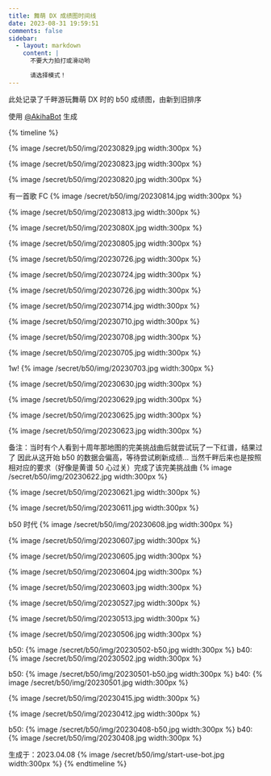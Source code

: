 ```yaml
---
title: 舞萌 DX 成绩图时间线
date: 2023-08-31 19:59:51
comments: false
sidebar:
  - layout: markdown
    content: |
      不要大力拍打或滑动哟

      请选择模式！
---
```

此处记录了千畔游玩舞萌 DX 时的 b50 成绩图，由新到旧排序

使用 [@AkihaBot](https://t.me/AkihaBot) 生成

{% timeline %}
<!-- node 2023.08.29 -->
{% image /secret/b50/img/20230829.jpg width:300px %}
<!-- node 2023.08.23 -->
{% image /secret/b50/img/20230823.jpg width:300px %}
<!-- node 2023.08.20 -->
{% image /secret/b50/img/20230820.jpg width:300px %}
<!-- node 2023.08.14 -->
有一首歌 FC
{% image /secret/b50/img/20230814.jpg width:300px %}
<!-- node 2023.08.13 -->
{% image /secret/b50/img/20230813.jpg width:300px %}
<!-- node 2023.08.?? -->
{% image /secret/b50/img/2023080X.jpg width:300px %}
<!-- node 2023.08.05 -->
{% image /secret/b50/img/20230805.jpg width:300px %}
<!-- node 2023.07.26 -->
{% image /secret/b50/img/20230726.jpg width:300px %}
<!-- node 2023.07.24 -->
{% image /secret/b50/img/20230724.jpg width:300px %}
<!-- node 2023.07.17 -->
{% image /secret/b50/img/20230726.jpg width:300px %}
<!-- node 2023.07.14 -->
{% image /secret/b50/img/20230714.jpg width:300px %}
<!-- node 2023.07.10 -->
{% image /secret/b50/img/20230710.jpg width:300px %}
<!-- node 2023.07.08 -->
{% image /secret/b50/img/20230708.jpg width:300px %}
<!-- node 2023.07.05 -->
{% image /secret/b50/img/20230705.jpg width:300px %}
<!-- node 2023.07.03 -->
1w!
{% image /secret/b50/img/20230703.jpg width:300px %}
<!-- node 2023.06.30 -->
{% image /secret/b50/img/20230630.jpg width:300px %}
<!-- node 2023.06.29 -->
{% image /secret/b50/img/20230629.jpg width:300px %}
<!-- node 2023.06.25 -->
{% image /secret/b50/img/20230625.jpg width:300px %}
<!-- node 2023.06.23 -->
{% image /secret/b50/img/20230623.jpg width:300px %}
<!-- node 2023.06.22 -->
备注：当时有个人看到十周年那地图的完美挑战曲后就尝试玩了一下红谱，结果过了
因此从这开始 b50 的数据会偏高，等待尝试刷新成绩...
当然千畔后来也是按照相对应的要求（好像是黄谱 50 心过关）完成了该完美挑战曲
{% image /secret/b50/img/20230622.jpg width:300px %}
<!-- node 2023.06.21 -->
{% image /secret/b50/img/20230621.jpg width:300px %}
<!-- node 2023.06.10 -->
{% image /secret/b50/img/20230611.jpg width:300px %}
<!-- node 2023.06.08 -->
b50 时代
{% image /secret/b50/img/20230608.jpg width:300px %}
<!-- node 2023.06.07 -->
{% image /secret/b50/img/20230607.jpg width:300px %}
<!-- node 2023.06.05 -->
{% image /secret/b50/img/20230605.jpg width:300px %}
<!-- node 2023.06.04 -->
{% image /secret/b50/img/20230604.jpg width:300px %}
<!-- node 2023.06.03 -->
{% image /secret/b50/img/20230603.jpg width:300px %}
<!-- node 2023.05.27 -->
{% image /secret/b50/img/20230527.jpg width:300px %}
<!-- node 2023.05.13 -->
{% image /secret/b50/img/20230513.jpg width:300px %}
<!-- node 2023.05.06 -->
{% image /secret/b50/img/20230506.jpg width:300px %}
<!-- node 2023.05.02 -->
b50:
{% image /secret/b50/img/20230502-b50.jpg width:300px %}
b40:
{% image /secret/b50/img/20230502.jpg width:300px %}
<!-- node 2023.05.01 -->
b50:
{% image /secret/b50/img/20230501-b50.jpg width:300px %}
b40:
{% image /secret/b50/img/20230501.jpg width:300px %}
<!-- node 2023.04.15 -->
{% image /secret/b50/img/20230415.jpg width:300px %}
<!-- node 2023.04.12 -->
{% image /secret/b50/img/20230412.jpg width:300px %}
<!-- node 2023.04.08 -->
b50:
{% image /secret/b50/img/20230408-b50.jpg width:300px %}
b40:
{% image /secret/b50/img/20230408.jpg width:300px %}
<!-- node 2023 第一张 b40 -->
生成于：2023.04.08
{% image /secret/b50/img/start-use-bot.jpg width:300px %}
{% endtimeline %}
